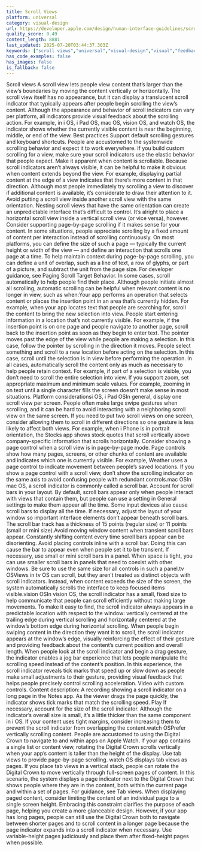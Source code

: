 ```yaml
---
title: Scroll Views
platform: universal
category: visual-design
url: https://developer.apple.com/design/human-interface-guidelines/scroll-views
quality_score: 0.49
content_length: 8881
last_updated: 2025-07-20T03:44:37.303Z
keywords: ["scroll views","universal","visual-design","visual","feedback","gestures","interface","selection","controls","layout","input","system","design"]
has_code_examples: false
has_images: false
is_fallback: false
---
```


Scroll views A scroll view lets people view content that’s larger than the view’s boundaries by moving the content vertically or horizontally. The scroll view itself has no appearance, but it can display a translucent scroll indicator that typically appears after people begin scrolling the view’s content. Although the appearance and behavior of scroll indicators can vary per platform, all indicators provide visual feedback about the scrolling action. For example, in i OS, i Pad OS, mac OS, vision OS, and watch OS, the indicator shows whether the currently visible content is near the beginning, middle, or end of the view. Best practices Support default scrolling gestures and keyboard shortcuts. People are accustomed to the systemwide scrolling behavior and expect it to work everywhere. If you build custom scrolling for a view, make sure your scroll indicators use the elastic behavior that people expect. Make it apparent when content is scrollable. Because scroll indicators aren’t always visible, it can be helpful to make it obvious when content extends beyond the view. For example, displaying partial content at the edge of a view indicates that there’s more content in that direction. Although most people immediately try scrolling a view to discover if additional content is available, it’s considerate to draw their attention to it. Avoid putting a scroll view inside another scroll view with the same orientation. Nesting scroll views that have the same orientation can create an unpredictable interface that’s difficult to control. It’s alright to place a horizontal scroll view inside a vertical scroll view (or vice versa), however. Consider supporting page-by-page scrolling if it makes sense for your content. In some situations, people appreciate scrolling by a fixed amount of content per interaction instead of scrolling continuously. On most platforms, you can define the size of such a page — typically the current height or width of the view — and define an interaction that scrolls one page at a time. To help maintain context during page-by-page scrolling, you can define a unit of overlap, such as a line of text, a row of glyphs, or part of a picture, and subtract the unit from the page size. For developer guidance, see Paging Scroll Target Behavior. In some cases, scroll automatically to help people find their place. Although people initiate almost all scrolling, automatic scrolling can be helpful when relevant content is no longer in view, such as when:Your app performs an operation that selects content or places the insertion point in an area that’s currently hidden. For example, when your app locates text that people are searching for, scroll the content to bring the new selection into view. People start entering information in a location that’s not currently visible. For example, if the insertion point is on one page and people navigate to another page, scroll back to the insertion point as soon as they begin to enter text. The pointer moves past the edge of the view while people are making a selection. In this case, follow the pointer by scrolling in the direction it moves. People select something and scroll to a new location before acting on the selection. In this case, scroll until the selection is in view before performing the operation. In all cases, automatically scroll the content only as much as necessary to help people retain context. For example, if part of a selection is visible, you don’t need to scroll the entire selection into view. If you support zoom, set appropriate maximum and minimum scale values. For example, zooming in on text until a single character fills the screen doesn’t make sense in most situations. Platform considerationsi OS, i Pad OSIn general, display one scroll view per screen. People often make large swipe gestures when scrolling, and it can be hard to avoid interacting with a neighboring scroll view on the same screen. If you need to put two scroll views on one screen, consider allowing them to scroll in different directions so one gesture is less likely to affect both views. For example, when i Phone is in portrait orientation, the Stocks app shows stock quotes that scroll vertically above company-specific information that scrolls horizontally. Consider showing a page control when a scroll view is in page-by-page mode. Page controls show how many pages, screens, or other chunks of content are available and indicates which one is currently visible. For example, Weather uses a page control to indicate movement between people’s saved locations. If you show a page control with a scroll view, don’t show the scrolling indicator on the same axis to avoid confusing people with redundant controls.mac OSIn mac OS, a scroll indicator is commonly called a scroll bar. Account for scroll bars in your layout. By default, scroll bars appear only when people interact with views that contain them, but people can use a setting in General settings to make them appear all the time. Some input devices also cause scroll bars to display all the time. If necessary, adjust the layout of your window so important interface elements don’t appear beneath scroll bars. The scroll bar track has a thickness of 15 points (regular size) or 11 points (small or mini size).Avoid moving window content when transient scroll bars appear. Constantly shifting content every time scroll bars appear can be disorienting. Avoid placing controls inline with a scroll bar. Doing this can cause the bar to appear even when people set it to be transient. If necessary, use small or mini scroll bars in a panel. When space is tight, you can use smaller scroll bars in panels that need to coexist with other windows. Be sure to use the same size for all controls in such a panel.tv OSViews in tv OS can scroll, but they aren’t treated as distinct objects with scroll indicators. Instead, when content exceeds the size of the screen, the system automatically scrolls the interface to keep focused items visible.vision OSIn vision OS, the scroll indicator has a small, fixed size to help communicate that people can scroll efficiently without making large movements. To make it easy to find, the scroll indicator always appears in a predictable location with respect to the window: vertically centered at the trailing edge during vertical scrolling and horizontally centered at the window’s bottom edge during horizontal scrolling. When people begin swiping content in the direction they want it to scroll, the scroll indicator appears at the window’s edge, visually reinforcing the effect of their gesture and providing feedback about the content’s current position and overall length. When people look at the scroll indicator and begin a drag gesture, the indicator enables a jog bar experience that lets people manipulate the scrolling speed instead of the content’s position. In this experience, the scroll indicator reveals tick marks that speed up or slow down as people make small adjustments to their gesture, providing visual feedback that helps people precisely control scrolling acceleration. Video with custom controls. Content description: A recording showing a scroll indicator on a long page in the Notes app. As the viewer drags the page quickly, the indicator shows tick marks that match the scrolling speed. Play If necessary, account for the size of the scroll indicator. Although the indicator’s overall size is small, it’s a little thicker than the same component in i OS. If your content uses tight margins, consider increasing them to prevent the scroll indicator from overlapping the content.watch OSPrefer vertically scrolling content. People are accustomed to using the Digital Crown to navigate to and within apps on Apple Watch. If your app contains a single list or content view, rotating the Digital Crown scrolls vertically when your app’s content is taller than the height of the display. Use tab views to provide page-by-page scrolling. watch OS displays tab views as pages. If you place tab views in a vertical stack, people can rotate the Digital Crown to move vertically through full-screen pages of content. In this scenario, the system displays a page indicator next to the Digital Crown that shows people where they are in the content, both within the current page and within a set of pages. For guidance, see Tab views. When displaying paged content, consider limiting the content of an individual page to a single screen height. Embracing this constraint clarifies the purpose of each page, helping you create a more glanceable design. However, if your app has long pages, people can still use the Digital Crown both to navigate between shorter pages and to scroll content in a longer page because the page indicator expands into a scroll indicator when necessary. Use variable-height pages judiciously and place them after fixed-height pages when possible.